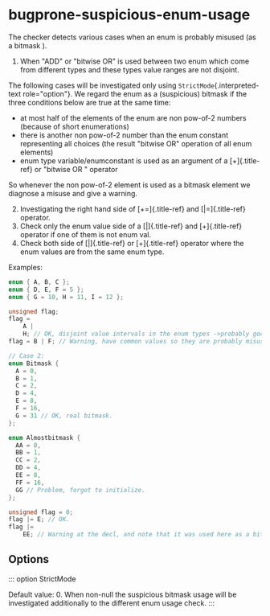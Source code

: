 # bugprone-suspicious-enum-usage

The checker detects various cases when an enum is probably misused (as a
bitmask ).

1.  When \"ADD\" or \"bitwise OR\" is used between two enum which come
    from different types and these types value ranges are not disjoint.

The following cases will be investigated only using
`StrictMode`{.interpreted-text role="option"}. We regard the enum as a
(suspicious) bitmask if the three conditions below are true at the same
time:

- at most half of the elements of the enum are non pow-of-2 numbers
  (because of short enumerations)
- there is another non pow-of-2 number than the enum constant
  representing all choices (the result \"bitwise OR\" operation of all
  enum elements)
- enum type variable/enumconstant is used as an argument of a
  [+]{.title-ref} or \"bitwise OR \" operator

So whenever the non pow-of-2 element is used as a bitmask element we
diagnose a misuse and give a warning.

2.  Investigating the right hand side of [+=]{.title-ref} and
    [\|=]{.title-ref} operator.
3.  Check only the enum value side of a [\|]{.title-ref} and
    [+]{.title-ref} operator if one of them is not enum val.
4.  Check both side of [\|]{.title-ref} or [+]{.title-ref} operator
    where the enum values are from the same enum type.

Examples:

```c++
enum { A, B, C };
enum { D, E, F = 5 };
enum { G = 10, H = 11, I = 12 };

unsigned flag;
flag =
    A |
    H; // OK, disjoint value intervals in the enum types ->probably good use.
flag = B | F; // Warning, have common values so they are probably misused.

// Case 2:
enum Bitmask {
  A = 0,
  B = 1,
  C = 2,
  D = 4,
  E = 8,
  F = 16,
  G = 31 // OK, real bitmask.
};

enum Almostbitmask {
  AA = 0,
  BB = 1,
  CC = 2,
  DD = 4,
  EE = 8,
  FF = 16,
  GG // Problem, forgot to initialize.
};

unsigned flag = 0;
flag |= E; // OK.
flag |=
    EE; // Warning at the decl, and note that it was used here as a bitmask.
```

## Options

::: option
StrictMode

Default value: 0. When non-null the suspicious bitmask usage will be
investigated additionally to the different enum usage check.
:::

